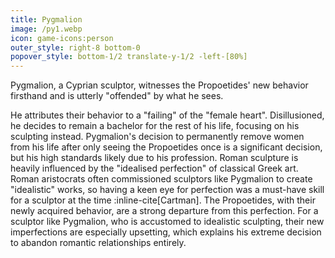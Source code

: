 ```yaml
---
title: Pygmalion
image: /py1.webp
icon: game-icons:person
outer_style: right-8 bottom-0
popover_style: bottom-1/2 translate-y-1/2 -left-[80%]
---
```

Pygmalion, a Cyprian sculptor, witnesses the Propoetides' new behavior firsthand and is utterly "offended" by what he sees. 
<!--more-->
He attributes their behavior to a "failing" of the "female heart". Disillusioned, he decides to remain a bachelor for the rest of his life, focusing on his sculpting instead. Pygmalion's decision to permanently remove women from his life after only seeing the Propoetides once is a significant decision, but his high standards likely due to his profession. Roman sculpture is heavily influenced by the "idealised perfection" of classical Greek art. Roman aristocrats often commissioned sculptors like Pygmalion to create "idealistic" works, so having a keen eye for perfection was a must-have skill for a sculptor at the time :inline-cite[Cartman]. The Propoetides, with their newly acquired behavior, are a strong departure from this perfection. For a sculptor like Pygmalion, who is accustomed to idealistic sculpting, their new imperfections are especially upsetting, which explains his extreme decision to abandon romantic relationships entirely.